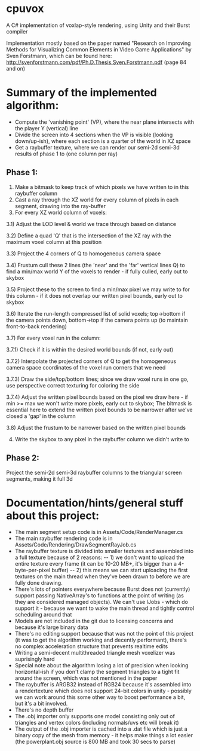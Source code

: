 # cpuvox
A C# implementation of voxlap-style rendering, using Unity and their Burst compiler

Implementation mostly based on the paper named "Research on Improving Methods for Visualizing Common Elements in Video Game Applications" by Sven Forstmann, which can be found here: http://svenforstmann.com/pdf/Ph.D.Thesis.Sven.Forstmann.pdf (page 84 and on)

# Summary of the implemented algorithm:

- Compute the 'vanishing point' (VP), where the near plane intersects with the player Y (vertical) line
- Divide the screen into 4 sections when the VP is visible (looking down/up-ish), where each section is a quarter of the world in XZ space
- Get a raybuffer texture, where we can render our semi-2d semi-3d results of phase 1 to (one column per ray)


## Phase 1:

1) Make a bitmask to keep track of which pixels we have written to in this raybuffer column
2) Cast a ray through the XZ world for every column of pixels in each segment, drawing into the ray-buffer
3) For every XZ world column of voxels:

3.1) Adjust the LOD level & world we trace through based on distance

3.2) Define a quad 'Q' that is the intersection of the XZ ray with the maximum voxel column at this position

3.3) Project the 4 corners of Q to homogeneous camera space

3.4) Frustum cull these 2 lines (the 'near' and the 'far' vertical lines Q) to find a min/max world Y of the voxels to render - if fully culled, early out to skybox

3.5) Project these to the screen to find a min/max pixel we may write to for this column - if it does not overlap our written pixel bounds, early out to skybox 

3.6) Iterate the run-length compressed list of solid voxels; top->bottom if the camera points down, bottom->top if the camera points up (to maintain front-to-back rendering)

3.7) For every voxel run in the column:

3.7.1) Check if it is within the desired world bounds (if not, early out)

3.7.2) Interpolate the projected corners of Q to get the homogeneous camera space coordinates of the voxel run corners that we need

3.7.3) Draw the side/top/bottom lines; since we draw voxel runs in one go, use perspective correct texturing for coloring the side

3.7.4) Adjust the written pixel bounds based on the pixel we draw here - if min >= max we won't write more pixels, early out to skybox; The bitmask is essential here to extend the written pixel bounds to be narrower after we've closed a 'gap' in the column

3.8) Adjust the frustum to be narrower based on the written pixel bounds

4) Write the skybox to any pixel in the raybuffer column we didn't write to

## Phase 2:

Project the semi-2d semi-3d raybuffer columns to the triangular screen segments, making it full 3d


# Documentation/hints/general stuff about this project:

- The main segment setup code is in Assets/Code/RenderManager.cs
- The main raybuffer rendering code is in Assets/Code/Rendering/DrawSegmentRayJob.cs
- The raybuffer texture is divided into smaller textures and assembled into a full texture because of 2 reasons:
-- 1) we don't want to upload the entire texture every frame (it can be 10-20 MB+, it's bigger than a 4-byte-per-pixel buffer)
-- 2) this means we can start uploading the first textures on the main thread when they've been drawn to before we are fully done drawing.
- There's lots of pointers everywhere because Burst does not (currently) support passing NativeArray's to functions at the point of writing (as they are considered managed objects). We can't use IJobs - which do support it - because we want to wake the main thread and tightly control scheduling around that
- Models are not included in the git due to licensing concerns and because it's large binary data
- There's no editing support because that was not the point of this project (it was to get the algorithm working and decently performant), there's no complex acceleration structure that prevents realtime edits
- Writing a semi-decent multithreaded triangle mesh voxelizer was suprisingly hard
- Special note about the algorithm losing a lot of precision when looking horizontal-ish if you don't clamp the segment triangles to a tight fit around the screen, which was not mentioned in the paper
- The raybuffer is ARGB32 instead of RGB24 because it's assembled into a rendertexture which does not support 24-bit colors in unity - possibly we can work around this some other way to boost performance a bit, but it's a bit involved.
- There's no depth buffer
- The .obj importer only supports one model consisting only out of triangles and vertex colors (including normals/uvs etc will break it)
- The output of the .obj importer is cached into a .dat file which is just a binary copy of the mesh from memory - it helps make things a lot easier (the powerplant.obj source is 800 MB and took 30 secs to parse)
